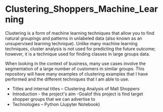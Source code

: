 # Clustering_Shoppers_Machine_Learning


Clustering is a form of machine learning techniques that allow you to find natural groupings and patterns in unlabeled data (also known as an unsupervised learning technique). Unlike many machine learning techniques, cluster analysis is not used for predicting the future outcome; however, it is a technique used for finding classes in large groups data. 


When looking in the context of business, many use cases involve the segmentation of a large number of customers in similar groups.
This repository will have many examples of clustering examples that I have performed and the different techniques that I am able to use.


* Titles and internal titles – Clustering Analysis of Mall Shoppers
* Introduction - the project's aim -Goalof this project is find target shopper groups that we can advertise to
* Technologies – Python (Jupyter Notebook)

